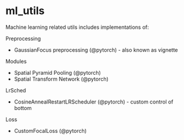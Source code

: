 # ml_utils
Machine learning related utils includes implementations of:

Preprocessing
- GaussianFocus preprocessing (@pytorch) - also known as vignette

Modules
- Spatial Pyramid Pooling (@pytorch)
- Spatial Transform Network (@pytorch)

LrSched
- CosineAnnealRestartLRScheduler (@pytorch) - custom control of bottom

Loss
- CustomFocalLoss (@pytorch)

